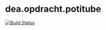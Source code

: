 # dea.opdracht.potitube
[![Build Status](https://travis-ci.org/ThijsBaan/dea.opdracht.spotitube.png?branch=master)](https://travis-ci.org/ThijsBaan/dea.opdracht.spotitube)
